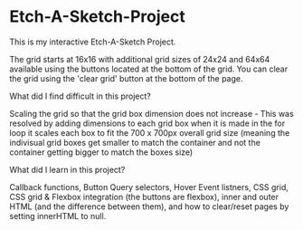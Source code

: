 # Etch-A-Sketch-Project
This is my interactive Etch-A-Sketch Project. 

The grid starts at 16x16 with additional grid sizes of 24x24 and 64x64 available using the buttons located at the bottom of the grid. You can clear the grid using the 'clear grid' button at the bottom of the page.

What did I find difficult in this project?

Scaling the grid so that the grid box dimension does not increase - This was resolved by adding dimensions to each grid box when it is made in the for loop it scales each box to fit the 700 x 700px overall grid size (meaning the indivisual grid boxes get smaller to match the container and not the container getting bigger to match the boxes size)

What did I learn in this project?

Callback functions, Button Query selectors, Hover Event listners, CSS grid, CSS grid & Flexbox integration (the buttons are flexbox), inner and outer HTML (and the difference between them), and how to clear/reset pages by setting innerHTML to null.
